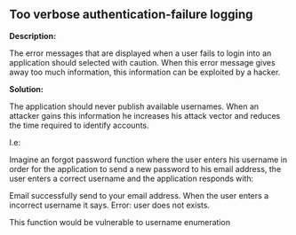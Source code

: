 
Too verbose authentication-failure logging
-------

**Description:**

The error messages that are displayed when a user fails to login into an application 
should selected with caution. When this error message gives away too much information, 
this information can be exploited by a hacker.


**Solution:**

The application should never publish available usernames. When an attacker gains this 
information he increases his attack vector and reduces the time 
required to identify accounts.

I.e:

Imagine an forgot password function where the user enters his username in order for the 
application to send a new password to his email address, the user enters a correct username
and the application responds with:

Email successfully send to your email address.
When the user enters a incorrect username it says.
Error: user does not exists.

This function would be vulnerable to username enumeration

	
